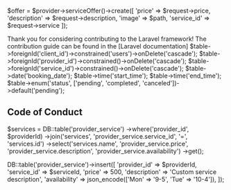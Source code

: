 $offer = $provider->serviceOffer()->create([
            'price' => $request->price,
            'description' => $request->description,
            'image' => $path,
            'service_id' => $request->service
        ]);



Thank you for considering contributing to the Laravel framework! The contribution guide can be found in the [Laravel documentation]  $table->foreignId('client_id')->constrained('users')->onDelete('cascade');
        $table->foreignId('provider_id')->constrained()->onDelete('cascade');
        $table->foreignId('service_id')->constrained()->onDelete('cascade');
        $table->date('booking_date');
        $table->time('start_time');
        $table->time('end_time');
        $table->enum('status', ['pending', 'completed', 'canceled'])->default('pending');
        

## Code of Conduct


<!-- get all service belong to a provider -->
$services = DB::table('provider_service')
    ->where('provider_id', $providerId)
    ->join('services', 'provider_service.service_id', '=', 'services.id')
    ->select('services.name', 'provider_service.price', 'provider_service.description', 'provider_service.availability')
    ->get();


<!-- add service to a provider -->
DB::table('provider_service')->insert([
    'provider_id' => $providerId,
    'service_id' => $serviceId,
    'price' => 500,
    'description' => 'Custom service description',
    'availability' => json_encode(['Mon' => '9-5', 'Tue' => '10-4']),
]);

